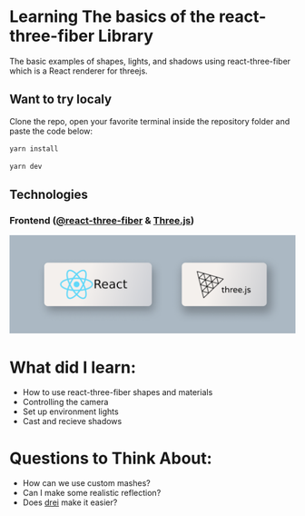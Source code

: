 # Learning The basics of the react-three-fiber Library

The basic examples of shapes, lights, and shadows using react-three-fiber which is a React renderer for threejs.

## Want to try localy

Clone the repo, open your favorite terminal inside the repository folder and paste the code below:

```bash
yarn install 
```
```bash
yarn dev 
```

## Technologies
### Frontend ([@react-three-fiber](https://github.com/pmndrs/react-three-fiber) & [Three.js](https://threejs.org/))

![image](https://github.com/PAVincius/learning-react-three-fiber/blob/main/react_three_fiber/public/FrontEnd.png)

# What did I learn:

- How to use react-three-fiber shapes and materials
- Controlling the camera
- Set up environment lights
- Cast and recieve shadows
  
# Questions to Think About:

- How can we use custom mashes?
- Can I make some realistic reflection?
- Does [drei](https://github.com/pmndrs/drei) make it easier?